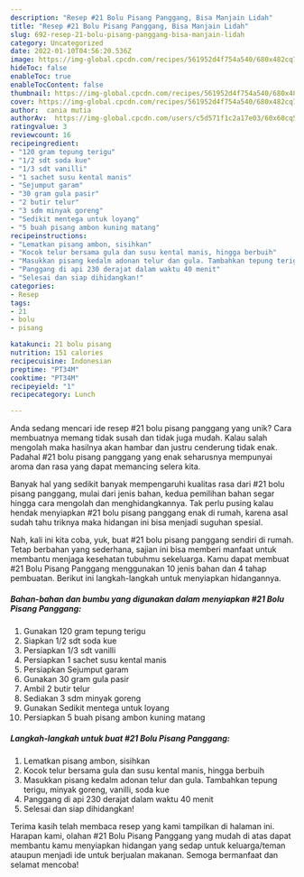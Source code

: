 ```yaml
---
description: "Resep #21 Bolu Pisang Panggang, Bisa Manjain Lidah"
title: "Resep #21 Bolu Pisang Panggang, Bisa Manjain Lidah"
slug: 692-resep-21-bolu-pisang-panggang-bisa-manjain-lidah
category: Uncategorized
date: 2022-01-10T04:56:20.536Z
image: https://img-global.cpcdn.com/recipes/561952d4f754a540/680x482cq70/21-bolu-pisang-panggang-foto-resep-utama.jpg
hideToc: false
enableToc: true
enableTocContent: false
thumbnail: https://img-global.cpcdn.com/recipes/561952d4f754a540/680x482cq70/21-bolu-pisang-panggang-foto-resep-utama.jpg
cover: https://img-global.cpcdn.com/recipes/561952d4f754a540/680x482cq70/21-bolu-pisang-panggang-foto-resep-utama.jpg
author:  cania mutia
authorAv:  https://img-global.cpcdn.com/users/c5d571f1c2a17e03/60x60cq50/avatar.jpg
ratingvalue: 3
reviewcount: 16
recipeingredient:
- "120 gram tepung terigu"
- "1/2 sdt soda kue"
- "1/3 sdt vanilli"
- "1 sachet susu kental manis"
- "Sejumput garam"
- "30 gram gula pasir"
- "2 butir telur"
- "3 sdm minyak goreng"
- "Sedikit mentega untuk loyang"
- "5 buah pisang ambon kuning matang"
recipeinstructions:
- "Lematkan pisang ambon, sisihkan"
- "Kocok telur bersama gula dan susu kental manis, hingga berbuih"
- "Masukkan pisang kedalm adonan telur dan gula. Tambahkan tepung terigu, minyak goreng, vanilli, soda kue"
- "Panggang di api 230 derajat dalam waktu 40 menit"
- "Selesai dan siap dihidangkan!"
categories:
- Resep
tags:
- 21
- bolu
- pisang

katakunci: 21 bolu pisang 
nutrition: 151 calories
recipecuisine: Indonesian
preptime: "PT34M"
cooktime: "PT34M"
recipeyield: "1"
recipecategory: Lunch

---
```



Anda sedang mencari ide resep #21 bolu pisang panggang yang unik? Cara membuatnya memang tidak susah dan tidak juga mudah. Kalau salah mengolah maka hasilnya akan hambar dan justru cenderung tidak enak. Padahal #21 bolu pisang panggang yang enak seharusnya mempunyai aroma dan rasa yang dapat memancing selera kita.




Banyak hal yang sedikit banyak mempengaruhi kualitas rasa dari #21 bolu pisang panggang, mulai dari jenis bahan, kedua pemilihan bahan segar hingga cara mengolah dan menghidangkannya. Tak perlu pusing kalau hendak menyiapkan #21 bolu pisang panggang enak di rumah, karena asal sudah tahu triknya maka hidangan ini bisa menjadi suguhan spesial.


Nah, kali ini kita coba, yuk, buat #21 bolu pisang panggang sendiri di rumah. Tetap berbahan yang sederhana, sajian ini bisa memberi manfaat untuk membantu menjaga kesehatan tubuhmu sekeluarga. Kamu dapat membuat #21 Bolu Pisang Panggang menggunakan 10 jenis bahan dan 4 tahap pembuatan. Berikut ini langkah-langkah untuk menyiapkan hidangannya.

<!--inarticleads1-->

##### Bahan-bahan dan bumbu yang digunakan dalam menyiapkan #21 Bolu Pisang Panggang:

1. Gunakan 120 gram tepung terigu
1. Siapkan 1/2 sdt soda kue
1. Persiapkan 1/3 sdt vanilli
1. Persiapkan 1 sachet susu kental manis
1. Persiapkan Sejumput garam
1. Gunakan 30 gram gula pasir
1. Ambil 2 butir telur
1. Sediakan 3 sdm minyak goreng
1. Gunakan Sedikit mentega untuk loyang
1. Persiapkan 5 buah pisang ambon kuning matang




<!--inarticleads2-->

##### Langkah-langkah untuk buat #21 Bolu Pisang Panggang:

1. Lematkan pisang ambon, sisihkan
1. Kocok telur bersama gula dan susu kental manis, hingga berbuih
1. Masukkan pisang kedalm adonan telur dan gula. Tambahkan tepung terigu, minyak goreng, vanilli, soda kue
1. Panggang di api 230 derajat dalam waktu 40 menit
1. Selesai dan siap dihidangkan!



Terima kasih telah membaca resep yang kami tampilkan di halaman ini. Harapan kami, olahan #21 Bolu Pisang Panggang yang mudah di atas dapat membantu kamu menyiapkan hidangan yang sedap untuk keluarga/teman ataupun menjadi ide untuk berjualan makanan. Semoga bermanfaat dan selamat mencoba!
